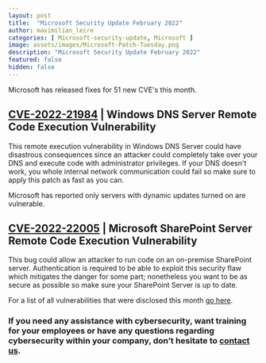 ```yaml
---
layout: post
title:  "Microsoft Security Update February 2022"
author: maximilian_leire
categories: [ Microsoft-security-update, Microsoft ]
image: assets/images/Microsoft-Patch-Tuesday.png
description: "Microsoft Security Update February 2022"
featured: false
hidden: false
---
```


Microsoft has released fixes for 51 new CVE's this month.

## [CVE-2022-21984](https://msrc.microsoft.com/update-guide/vulnerability/CVE-2022-21984) | Windows DNS Server Remote Code Execution Vulnerability
This remote execution vulnerability in Windows DNS Server could have disastrous consequences since an attacker could completely take over your DNS and execute code with administrator privileges. If your DNS doesn't work, you whole internal network communication could fail so make sure to apply this patch as fast as you can.

Microsoft has reported only servers with dynamic updates turned on are vulnerable.

## [CVE-2022-22005](https://msrc.microsoft.com/update-guide/vulnerability/CVE-2022-22005) | Microsoft SharePoint Server Remote Code Execution Vulnerability
This bug could allow an attacker to run code on an on-premise SharePoint server. Authentication is required to be able to exploit this security flaw which mitigates the danger for some part; nonetheless you want to be as secure as possible so make sure your SharePoint Server is up to date.


For a list of all vulnerabilities that were disclosed this month [go here](https://msrc.microsoft.com/update-guide).


### If you need any assistance with cybersecurity, want training for your employees or have any questions regarding cybersecurity within your company, don’t hesitate to [contact us](https://www.ordina.be/diensten/security-and-privacy/).